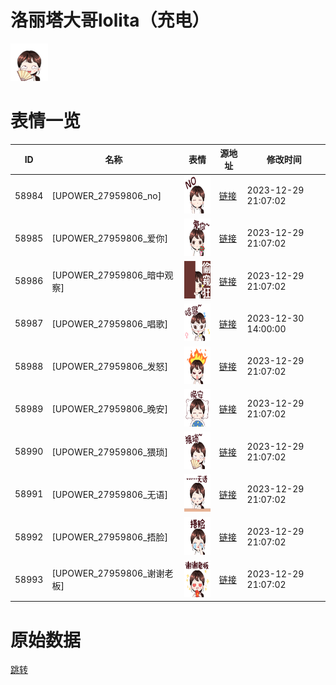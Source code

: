 # 洛丽塔大哥lolita（充电）

<img src="./cover.png" height="60" alt="cover" />

# 表情一览

|ID|名称|表情|源地址|修改时间|
|----|----|----|----|----|
|58984|[UPOWER_27959806_no]|<img src="./pic/058984_%5BUPOWER_27959806_no%5D.png" height="60" alt="no"/>|[链接](http://i0.hdslb.com/bfs/garb/5769bfceee794f725265ac9e5d97fd688acc77bf.png)|2023-12-29 21:07:02|
|58985|[UPOWER_27959806_爱你]|<img src="./pic/058985_%5BUPOWER_27959806_爱你%5D.png" height="60" alt="爱你"/>|[链接](http://i0.hdslb.com/bfs/garb/370eaed5f7cd92cf3dc8b1ea801d2c6673276083.png)|2023-12-29 21:07:02|
|58986|[UPOWER_27959806_暗中观察]|<img src="./pic/058986_%5BUPOWER_27959806_暗中观察%5D.png" height="60" alt="暗中观察"/>|[链接](http://i0.hdslb.com/bfs/garb/ff98c30df6a1d28e627e070eebdf6f5f1e876f93.png)|2023-12-29 21:07:02|
|58987|[UPOWER_27959806_唱歌]|<img src="./pic/058987_%5BUPOWER_27959806_唱歌%5D.png" height="60" alt="唱歌"/>|[链接](http://i0.hdslb.com/bfs/garb/dc929cf499940884e012f7a67f371a4f7829cd1c.png)|2023-12-30 14:00:00|
|58988|[UPOWER_27959806_发怒]|<img src="./pic/058988_%5BUPOWER_27959806_发怒%5D.png" height="60" alt="发怒"/>|[链接](http://i0.hdslb.com/bfs/garb/ca9a3d7ae2a01ef62c100e4a5db64ef324f36e57.png)|2023-12-29 21:07:02|
|58989|[UPOWER_27959806_晚安]|<img src="./pic/058989_%5BUPOWER_27959806_晚安%5D.png" height="60" alt="晚安"/>|[链接](http://i0.hdslb.com/bfs/garb/e303ab504d4c4ead8e0c7d8fc5704fe9d107514b.png)|2023-12-29 21:07:02|
|58990|[UPOWER_27959806_猥琐]|<img src="./pic/058990_%5BUPOWER_27959806_猥琐%5D.png" height="60" alt="猥琐"/>|[链接](http://i0.hdslb.com/bfs/garb/4a52f9da0086dce128030aec533103f364268f8f.png)|2023-12-29 21:07:02|
|58991|[UPOWER_27959806_无语]|<img src="./pic/058991_%5BUPOWER_27959806_无语%5D.png" height="60" alt="无语"/>|[链接](http://i0.hdslb.com/bfs/garb/203ff65112da0dccc13a4545aa5de963afc37341.png)|2023-12-29 21:07:02|
|58992|[UPOWER_27959806_捂脸]|<img src="./pic/058992_%5BUPOWER_27959806_捂脸%5D.png" height="60" alt="捂脸"/>|[链接](http://i0.hdslb.com/bfs/garb/5f67e354f7b89014728d74cbb81684dbc2f4ce60.png)|2023-12-29 21:07:02|
|58993|[UPOWER_27959806_谢谢老板]|<img src="./pic/058993_%5BUPOWER_27959806_谢谢老板%5D.png" height="60" alt="谢谢老板"/>|[链接](http://i0.hdslb.com/bfs/garb/3b972ce15da91152c3cbc543fc9afff475e002b7.png)|2023-12-29 21:07:02|

# 原始数据

[跳转](./raw.json)

